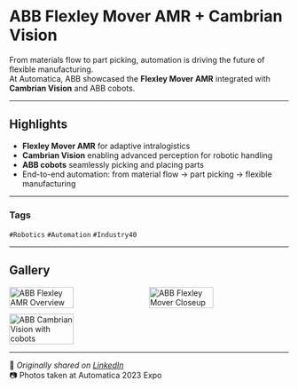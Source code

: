# ABB Flexley Mover AMR + Cambrian Vision

From materials flow to part picking, automation is driving the future of flexible manufacturing.  
At Automatica, ABB showcased the **Flexley Mover AMR** integrated with **Cambrian Vision** and ABB cobots.

---

## Highlights
- **Flexley Mover AMR** for adaptive intralogistics  
- **Cambrian Vision** enabling advanced perception for robotic handling  
- **ABB cobots** seamlessly picking and placing parts  
- End-to-end automation: from material flow → part picking → flexible manufacturing  

---

### Tags
`#Robotics` `#Automation` `#Industry40` 

---

## Gallery

<div style="display:flex;flex-wrap:wrap;gap:10px">
  <img src="/alvin-site/JPG_VID/PXL_20230627_141412347.MP.jpg?v=3" alt="ABB Flexley AMR Overview" width="48%">
  <img src="/alvin-site/JPG_VID/PXL_20230627_141428737.jpg?v=3"        alt="ABB Flexley Mover Closeup" width="48%">
  <img src="/alvin-site/JPG_VID/PXL_20230627_141544942.jpg?v=3"        alt="ABB Cambrian Vision with cobots" width="48%">
</div>


---

📌 _Originally shared on [LinkedIn](https://www.linkedin.com/in/alvin-l-596a3316a/)_  
📷 Photos taken at Automatica 2023 Expo
